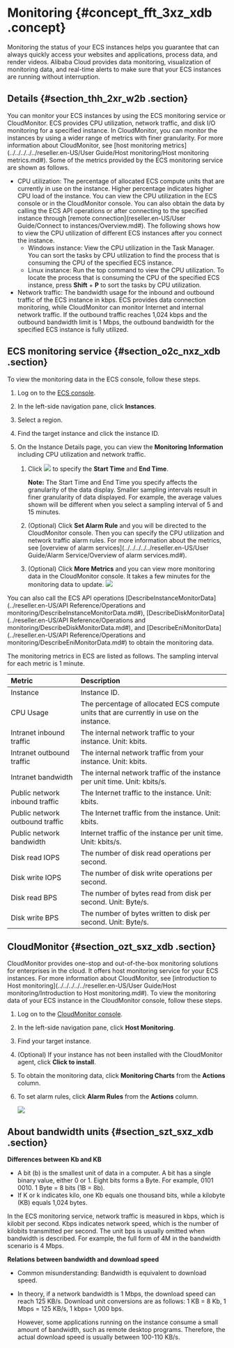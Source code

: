 # Monitoring {#concept_fft_3xz_xdb .concept}

Monitoring the status of your ECS instances helps you guarantee that can always quickly access your websites and applications, process data, and render videos. Alibaba Cloud provides data monitoring, visualization of monitoring data, and real-time alerts to make sure that your ECS instances are running without interruption.

## Details {#section_thh_2xr_w2b .section}

You can monitor your ECS instances by using the ECS monitoring service or CloudMonitor. ECS provides CPU utilization, network traffic, and disk I/O monitoring for a specified instance. In CloudMonitor, you can monitor the instances by using a wider range of metrics with finer granularity. For more information about CloudMonitor, see [host monitoring metrics](../../../../../reseller.en-US/User Guide/Host monitoring/Host monitoring metrics.md#). Some of the metrics provided by the ECS monitoring service are shown as follows.

-   CPU utilization: The percentage of allocated ECS compute units that are currently in use on the instance. Higher percentage indicates higher CPU load of the instance. You can view the CPU utilization in the ECS console or in the CloudMonitor console. You can also obtain the data by calling the ECS API operations or after connecting to the specified instance through [remote connection](reseller.en-US/User Guide/Connect to instances/Overview.md#). The following shows how to view the CPU utilization of different ECS instances after you connect the instance.
    -   Windows instance: View the CPU utilization in the Task Manager. You can sort the tasks by CPU utilization to find the process that is consuming the CPU of the specified ECS instance.
    -   Linux instance: Run the top command to view the CPU utilization. To locate the process that is consuming the CPU of the specified ECS instance, press **Shift** + **P** to sort the tasks by CPU utilization.
-   Network traffic: The bandwidth usage for the inbound and outbound traffic of the ECS instance in kbps. ECS provides data connection monitoring, while CloudMonitor can monitor Internet and internal network traffic. If the outbound traffic reaches 1,024 kbps and the outbound bandwidth limit is 1 Mbps, the outbound bandwidth for the specified ECS instance is fully utilized.

## ECS monitoring service {#section_o2c_nxz_xdb .section}

To view the monitoring data in the ECS console, follow these steps.

1.  Log on to the [ECS console](https://partners-intl.console.aliyun.com/#/ecs).
2.  In the left-side navigation pane, click **Instances**.
3.  Select a region.
4.  Find the target instance and click the instance ID.
5.  On the Instance Details page, you can view the **Monitoring Information** including CPU utilization and network traffic.

    1.  Click ![](http://static-aliyun-doc.oss-cn-hangzhou.aliyuncs.com/assets/img/9747/15433963039889_en-US.png) to specify the **Start Time** and **End Time**.

        **Note:** The Start Time and End Time you specify affects the granularity of the data display. Smaller sampling intervals result in finer granularity of data displayed. For example, the average values shown will be different when you select a sampling interval of 5 and 15 minutes.

    2.  \(Optional\) Click **Set Alarm Rule** and you will be directed to the CloudMonitor console. Then you can specify the CPU utilization and network traffic alarm rules. For more information about the metrics, see [overview of alarm services](../../../../../reseller.en-US/User Guide/Alarm Service/Overview of alarm services.md#).
    3.  \(Optional\) Click **More Metrics** and you can view more monitoring data in the CloudMonitor console. It takes a few minutes for the monitoring data to update.
    ![](http://static-aliyun-doc.oss-cn-hangzhou.aliyuncs.com/assets/img/9747/15433963039888_en-US.png)


You can also call the ECS API operations [DescribeInstanceMonitorData](../reseller.en-US/API Reference/Operations and monitoring/DescribeInstanceMonitorData.md#), [DescribeDiskMonitorData](../reseller.en-US/API Reference/Operations and monitoring/DescribeDiskMonitorData.md#), and [DescribeEniMonitorData](../reseller.en-US/API Reference/Operations and monitoring/DescribeEniMonitorData.md#) to obtain the monitoring data.

The monitoring metrics in ECS are listed as follows. The sampling interval for each metric is 1 minute.

|Metric|Description|
|:-----|:----------|
|Instance|Instance ID.|
|CPU Usage|The percentage of allocated ECS compute units that are currently in use on the instance.|
|Intranet inbound traffic|The internal network traffic to your instance. Unit: kbits.|
|Intranet outbound traffic|The internal network traffic from your instance. Unit: kbits.|
|Intranet bandwidth|The internal network traffic of the instance per unit time. Unit: kbits/s.|
|Public network inbound traffic|The Internet traffic to the instance. Unit: kbits.|
|Public network outbound traffic|The Internet traffic from the instance. Unit: kbits.|
|Public network bandwidth|Internet traffic of the instance per unit time. Unit: kbits/s.|
|Disk read IOPS|The number of disk read operations per second.|
|Disk write IOPS|The number of disk write operations per second.|
|Disk read BPS|The number of bytes read from disk per second. Unit: Byte/s.|
|Disk write BPS|The number of bytes written to disk per second. Unit: Byte/s.|

## CloudMonitor {#section_ozt_sxz_xdb .section}

CloudMonitor provides one-stop and out-of-the-box monitoring solutions for enterprises in the cloud. It offers host monitoring service for your ECS instances. For more information about CloudMonitor, see [introduction to Host monitoring](../../../../../reseller.en-US/User Guide/Host monitoring/Introduction to Host monitoring.md#). To view the monitoring data of your ECS instance in the CloudMonitor console, follow these steps.

1.  Log on to the [CloudMonitor console](https://cms-intl.console.aliyun.com/).
2.  In the left-side navigation pane, click **Host Monitoring**.
3.  Find your target instance.
4.  \(Optional\) If your instance has not been installed with the CloudMonitor agent, click **Click to install**.
5.  To obtain the monitoring data, click **Monitoring Charts** from the **Actions** column.
6.  To set alarm rules, click **Alarm Rules** from the **Actions** column.

    ![](http://static-aliyun-doc.oss-cn-hangzhou.aliyuncs.com/assets/img/9747/15433963043939_en-US.png)


## About bandwidth units {#section_szt_sxz_xdb .section}

**Differences between Kb and KB**

-   A bit \(b\) is the smallest unit of data in a computer. A bit has a single binary value, either 0 or 1. Eight bits forms a Byte. For example, 0101 0010. 1 Byte = 8 bits \(1B = 8b\).
-   If K or k indicates kilo, one Kb equals one thousand bits, while a kilobyte \(KB\) equals 1,024 bytes.

In the ECS monitoring service, network traffic is measured in kbps, which is kilobit per second. Kbps indicates network speed, which is the number of kilobits transmitted per second. The unit bps is usually omitted when bandwidth is described. For example, the full form of 4M in the bandwidth scenario is 4 Mbps.

**Relations between bandwidth and download speed**

-   Common misunderstanding: Bandwidth is equivalent to download speed.
-   In theory, if a network bandwidth is 1 Mbps, the download speed can reach 125 KB/s. Download unit conversions are as follows: 1 KB = 8 Kb, 1 Mbps = 125 KB/s, 1 kbps= 1,000 bps.

    However, some applications running on the instance consume a small amount of bandwidth, such as remote desktop programs. Therefore, the actual download speed is usually between 100-110 KB/s.


